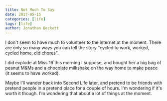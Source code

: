 ```yaml
---
title: Not Much To Say
date: 2017-05-15
categories: [life]
tags: [life]
author: Jonathan Beckett
---
```


I don't seem to have much to volunteer to the internet at the moment. There are only so many ways you can tell the story "cycled to work, worked, cycled home, did chores".

I did explode at Miss 16 this morning I suppose, and bought her a big bag of peanut M&Ms and a chocolate milkshake on the way home to make peace (it seems to have worked).

Maybe I'll wander back into Second Life later, and pretend to be friends with pretend people in a pretend place for a couple of hours. I'm wondering if it's worth it though. I'm wondering that about a lot of things at the moment.